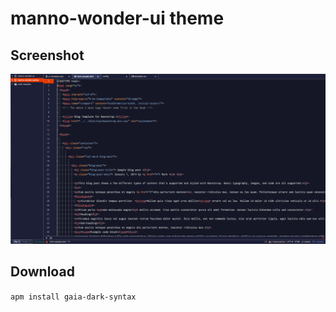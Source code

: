 # manno-wonder-ui theme
## Screenshot

![SS](img/ss1.png)


## Download
`apm install gaia-dark-syntax`
